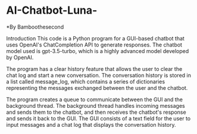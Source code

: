 # AI-Chatbot-Luna-
*By Bamboothesecond

Introduction
This code is a Python program for a GUI-based chatbot that uses OpenAI's ChatCompletion API to generate responses. The chatbot model used is gpt-3.5-turbo, which is a highly advanced model developed by OpenAI.

The program has a clear history feature that allows the user to clear the chat log and start a new conversation. The conversation history is stored in a list called message_log, which contains a series of dictionaries representing the messages exchanged between the user and the chatbot.

The program creates a queue to communicate between the GUI and the background thread. The background thread handles incoming messages and sends them to the chatbot, and then receives the chatbot's response and sends it back to the GUI. The GUI consists of a text field for the user to input messages and a chat log that displays the conversation history.
